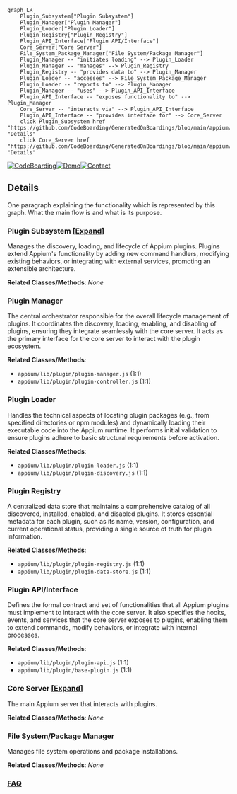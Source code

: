 ```mermaid
graph LR
    Plugin_Subsystem["Plugin Subsystem"]
    Plugin_Manager["Plugin Manager"]
    Plugin_Loader["Plugin Loader"]
    Plugin_Registry["Plugin Registry"]
    Plugin_API_Interface["Plugin API/Interface"]
    Core_Server["Core Server"]
    File_System_Package_Manager["File System/Package Manager"]
    Plugin_Manager -- "initiates loading" --> Plugin_Loader
    Plugin_Manager -- "manages" --> Plugin_Registry
    Plugin_Registry -- "provides data to" --> Plugin_Manager
    Plugin_Loader -- "accesses" --> File_System_Package_Manager
    Plugin_Loader -- "reports to" --> Plugin_Manager
    Plugin_Manager -- "uses" --> Plugin_API_Interface
    Plugin_API_Interface -- "exposes functionality to" --> Plugin_Manager
    Core_Server -- "interacts via" --> Plugin_API_Interface
    Plugin_API_Interface -- "provides interface for" --> Core_Server
    click Plugin_Subsystem href "https://github.com/CodeBoarding/GeneratedOnBoardings/blob/main/appium/Plugin_Subsystem.md" "Details"
    click Core_Server href "https://github.com/CodeBoarding/GeneratedOnBoardings/blob/main/appium/Core_Server.md" "Details"
```

[![CodeBoarding](https://img.shields.io/badge/Generated%20by-CodeBoarding-9cf?style=flat-square)](https://github.com/CodeBoarding/GeneratedOnBoardings)[![Demo](https://img.shields.io/badge/Try%20our-Demo-blue?style=flat-square)](https://www.codeboarding.org/demo)[![Contact](https://img.shields.io/badge/Contact%20us%20-%20contact@codeboarding.org-lightgrey?style=flat-square)](mailto:contact@codeboarding.org)

## Details

One paragraph explaining the functionality which is represented by this graph. What the main flow is and what is its purpose.

### Plugin Subsystem [[Expand]](./Plugin_Subsystem.md)
Manages the discovery, loading, and lifecycle of Appium plugins. Plugins extend Appium's functionality by adding new command handlers, modifying existing behaviors, or integrating with external services, promoting an extensible architecture.


**Related Classes/Methods**: _None_

### Plugin Manager
The central orchestrator responsible for the overall lifecycle management of plugins. It coordinates the discovery, loading, enabling, and disabling of plugins, ensuring they integrate seamlessly with the core server. It acts as the primary interface for the core server to interact with the plugin ecosystem.


**Related Classes/Methods**:

- `appium/lib/plugin/plugin-manager.js` (1:1)
- `appium/lib/plugin/plugin-controller.js` (1:1)


### Plugin Loader
Handles the technical aspects of locating plugin packages (e.g., from specified directories or npm modules) and dynamically loading their executable code into the Appium runtime. It performs initial validation to ensure plugins adhere to basic structural requirements before activation.


**Related Classes/Methods**:

- `appium/lib/plugin/plugin-loader.js` (1:1)
- `appium/lib/plugin/plugin-discovery.js` (1:1)


### Plugin Registry
A centralized data store that maintains a comprehensive catalog of all discovered, installed, enabled, and disabled plugins. It stores essential metadata for each plugin, such as its name, version, configuration, and current operational status, providing a single source of truth for plugin information.


**Related Classes/Methods**:

- `appium/lib/plugin/plugin-registry.js` (1:1)
- `appium/lib/plugin/plugin-data-store.js` (1:1)


### Plugin API/Interface
Defines the formal contract and set of functionalities that all Appium plugins must implement to interact with the core server. It also specifies the hooks, events, and services that the core server exposes to plugins, enabling them to extend commands, modify behaviors, or integrate with internal processes.


**Related Classes/Methods**:

- `appium/lib/plugin/plugin-api.js` (1:1)
- `appium/lib/plugin/base-plugin.js` (1:1)


### Core Server [[Expand]](./Core_Server.md)
The main Appium server that interacts with plugins.


**Related Classes/Methods**: _None_

### File System/Package Manager
Manages file system operations and package installations.


**Related Classes/Methods**: _None_



### [FAQ](https://github.com/CodeBoarding/GeneratedOnBoardings/tree/main?tab=readme-ov-file#faq)